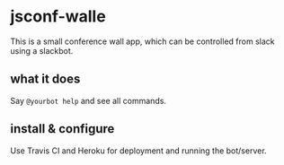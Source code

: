 # jsconf-walle

This is a small conference wall app, which can be controlled from slack using a slackbot.

## what it does

Say `@yourbot help` and see all commands.



## install & configure

Use Travis CI and Heroku for deployment and running the bot/server.
